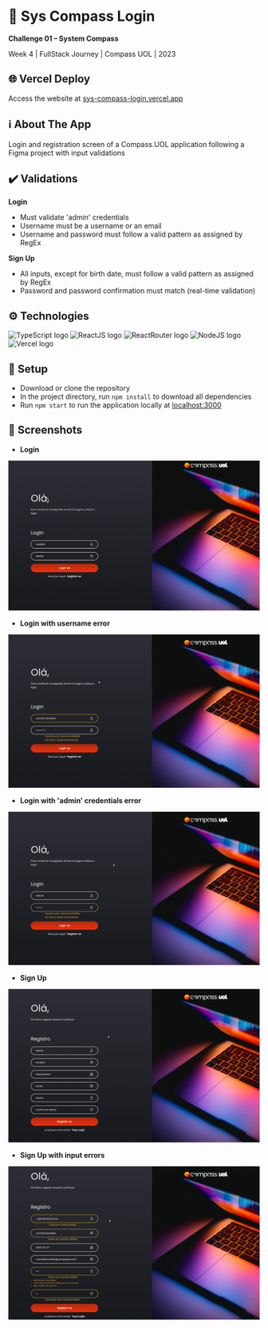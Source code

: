 # 🔐 Sys Compass Login

**Challenge 01 – System Compass**

Week 4 | FullStack Journey | Compass UOL | 2023

## 🌐 Vercel Deploy

Access the website at [sys-compass-login.vercel.app](https://sys-compass-login.vercel.app/)

## ℹ️ About The App
Login and registration screen of a Compass.UOL application following a Figma project with input validations

## ✔️ Validations
**Login**
- Must validate 'admin' credentials
- Username must be a username or an email
- Username and password must follow a valid pattern as assigned by RegEx

**Sign Up**
- All inputs, except for birth date, must follow a valid pattern as assigned by RegEx
- Password and password confirmation must match (real-time validation)

## ⚙️ Technologies
![TypeScript logo](https://img.shields.io/badge/TypeScript-007ACC?style=for-the-badge&logo=typescript&logoColor=white)
![ReactJS logo](https://img.shields.io/badge/React-20232A?style=for-the-badge&logo=react&logoColor=61DAFB)
![ReactRouter logo](https://img.shields.io/badge/React_Router-CA4245?style=for-the-badge&logo=react-router&logoColor=white)
![NodeJS logo](https://img.shields.io/badge/Node.js-43853D?style=for-the-badge&logo=node.js&logoColor=white)
![Vercel logo](https://img.shields.io/badge/Vercel-000000?style=for-the-badge&logo=vercel&logoColor=white)

## 🚀 Setup
- Download or clone the repository
- In the project directory, run `npm install` to download all dependencies
- Run `npm start` to run the application locally at [localhost:3000](http://localhost:3000)

## 📸 Screenshots
- **Login**

![LoginPage](/src/assets/screenshots/LoginPage.png)

- **Login with username error**

![LoginPage](/src/assets/screenshots/LoginUsernameError.png)

- **Login with 'admin' credentials error**

![LoginPage](/src/assets/screenshots/LoginAdminError.png)

- **Sign Up**

![LoginPage](/src/assets/screenshots/SignupPage.png)

- **Sign Up with input errors**

![LoginPage](/src/assets/screenshots/SignupErrors.png)